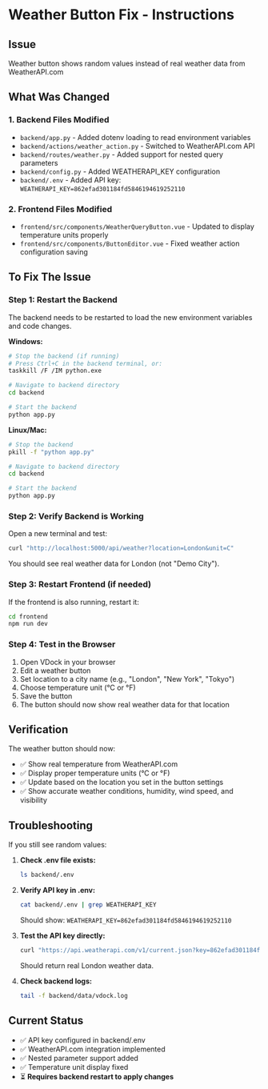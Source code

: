 # Weather Button Fix - Instructions

## Issue
Weather button shows random values instead of real weather data from WeatherAPI.com

## What Was Changed

### 1. Backend Files Modified
- `backend/app.py` - Added dotenv loading to read environment variables
- `backend/actions/weather_action.py` - Switched to WeatherAPI.com API
- `backend/routes/weather.py` - Added support for nested query parameters
- `backend/config.py` - Added WEATHERAPI_KEY configuration
- `backend/.env` - Added API key: `WEATHERAPI_KEY=862efad301184fd5846194619252110`

### 2. Frontend Files Modified
- `frontend/src/components/WeatherQueryButton.vue` - Updated to display temperature units properly
- `frontend/src/components/ButtonEditor.vue` - Fixed weather action configuration saving

## To Fix The Issue

### Step 1: Restart the Backend
The backend needs to be restarted to load the new environment variables and code changes.

**Windows:**
```bash
# Stop the backend (if running)
# Press Ctrl+C in the backend terminal, or:
taskkill /F /IM python.exe

# Navigate to backend directory
cd backend

# Start the backend
python app.py
```

**Linux/Mac:**
```bash
# Stop the backend
pkill -f "python app.py"

# Navigate to backend directory
cd backend

# Start the backend
python app.py
```

### Step 2: Verify Backend is Working
Open a new terminal and test:

```bash
curl "http://localhost:5000/api/weather?location=London&unit=C"
```

You should see real weather data for London (not "Demo City").

### Step 3: Restart Frontend (if needed)
If the frontend is also running, restart it:

```bash
cd frontend
npm run dev
```

### Step 4: Test in the Browser
1. Open VDock in your browser
2. Edit a weather button
3. Set location to a city name (e.g., "London", "New York", "Tokyo")
4. Choose temperature unit (°C or °F)
5. Save the button
6. The button should now show real weather data for that location

## Verification

The weather button should now:
- ✅ Show real temperature from WeatherAPI.com
- ✅ Display proper temperature units (°C or °F)
- ✅ Update based on the location you set in the button settings
- ✅ Show accurate weather conditions, humidity, wind speed, and visibility

## Troubleshooting

If you still see random values:

1. **Check .env file exists:**
   ```bash
   ls backend/.env
   ```

2. **Verify API key in .env:**
   ```bash
   cat backend/.env | grep WEATHERAPI_KEY
   ```
   Should show: `WEATHERAPI_KEY=862efad301184fd5846194619252110`

3. **Test the API key directly:**
   ```bash
   curl "https://api.weatherapi.com/v1/current.json?key=862efad301184fd5846194619252110&q=London&aqi=no"
   ```
   Should return real London weather data.

4. **Check backend logs:**
   ```bash
   tail -f backend/data/vdock.log
   ```

## Current Status

- ✅ API key configured in backend/.env
- ✅ WeatherAPI.com integration implemented
- ✅ Nested parameter support added
- ✅ Temperature unit display fixed
- ⏳ **Requires backend restart to apply changes**

